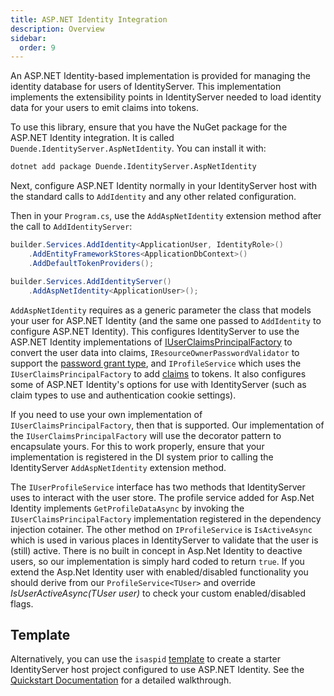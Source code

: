 ```yaml
---
title: ASP.NET Identity Integration
description: Overview
sidebar:
  order: 9
---
```



An ASP.NET Identity-based implementation is provided for managing the identity database for users of IdentityServer.
This implementation implements the extensibility points in IdentityServer needed to load identity data for your users to emit claims into tokens.

To use this library, ensure that you have the NuGet package for the ASP.NET Identity integration.
It is called `Duende.IdentityServer.AspNetIdentity`.
You can install it with:

```bash title=Terminal
dotnet add package Duende.IdentityServer.AspNetIdentity
```

Next, configure ASP.NET Identity normally in your IdentityServer host with the standard calls to `AddIdentity` and any other related configuration.

Then in your `Program.cs`, use the `AddAspNetIdentity` extension method after the call to `AddIdentityServer`:

```cs
builder.Services.AddIdentity<ApplicationUser, IdentityRole>()
    .AddEntityFrameworkStores<ApplicationDbContext>()
    .AddDefaultTokenProviders();

builder.Services.AddIdentityServer()
    .AddAspNetIdentity<ApplicationUser>();
```

`AddAspNetIdentity` requires as a generic parameter the class that models your user for ASP.NET Identity (and the same one passed to `AddIdentity` to configure ASP.NET Identity).
This configures IdentityServer to use the ASP.NET Identity implementations of [IUserClaimsPrincipalFactory](https://docs.microsoft.com/en-us/dotnet/api/microsoft.aspnetcore.identity.iuserclaimsprincipalfactory-1) to convert the user data into claims, `IResourceOwnerPasswordValidator` to support the [password grant type](/identityserver/v7/tokens/password_grant), and `IProfileService` which uses the `IUserClaimsPrincipalFactory` to add [claims](/identityserver/v7/fundamentals/claims) to tokens.
It also configures some of ASP.NET Identity's options for use with IdentityServer (such as claim types to use and authentication cookie settings).

If you need to use your own implementation of `IUserClaimsPrincipalFactory`, then that is supported. Our implementation of the `IUserClaimsPrincipalFactory` will use the decorator pattern to encapsulate yours. For this to work properly, ensure that your implementation is registered in the DI system prior to calling the IdentityServer `AddAspNetIdentity` extension method.

The `IUserProfileService` interface has two methods that IdentityServer uses to interact with the user store. The profile service added for Asp.Net Identity implements `GetProfileDataAsync` by invoking the `IUserClaimsPrincipalFactory` implementation registered in the dependency injection cotainer. The other method on `IProfileService` is `IsActiveAsync` which is used in various places in IdentityServer to validate that the user is (still) active. There is no built in concept in Asp.Net Identity to deactive users, so our implementation is simply hard coded to return `true`. If you extend the Asp.Net Identity user with enabled/disabled functionality you should derive from our `ProfileService<TUser>` and override *IsUserActiveAsync(TUser user)* to check your custom enabled/disabled flags.

## Template
Alternatively, you can use the `isaspid` [template](/identityserver/v7/overview/packaging#templates) to create a starter IdentityServer host project configured to use ASP.NET Identity. See the [Quickstart Documentation](/identityserver/v7/quickstarts/5_aspnetid) for a detailed walkthrough.
